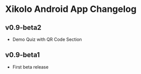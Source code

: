 Xikolo Android App Changelog
============================

## v0.9-beta2
* Demo Quiz with QR Code Section

## v0.9-beta1
* First beta release
